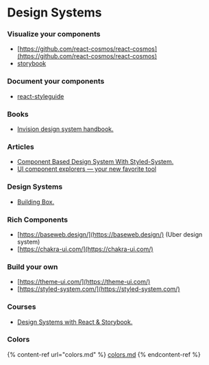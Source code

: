 # Design Systems

### Visualize your components

* [https://github.com/react-cosmos/react-cosmos](https://github.com/react-cosmos/react-cosmos)
* [storybook](https://storybook.js.org/)

### Document your components

* [react-styleguide](https://github.com/styleguidist/react-styleguidist)

### Books

* [Invision design system handbook.](https://s3.amazonaws.com/designco-web-assets/uploads/2019/05/InVision\_DesignSystemsHandbook.pdf)

### Articles

* [Component Based Design System With Styled-System.](https://varun.ca/styled-system/)
* [UI component explorers — your new favorite tool](https://www.chromatic.com/blog/ui-component-explorers---your-new-favorite-tool/)

### Design Systems

* [Building Box.](https://www.figma.com/community/file/1048327171347943164)

### Rich Components

* [https://baseweb.design/](https://baseweb.design/) (Uber design system)
* [https://chakra-ui.com/](https://chakra-ui.com/)

### Build your own

* [https://theme-ui.com/](https://theme-ui.com/)
* [https://styled-system.com/](https://styled-system.com/)

### Courses

* [Design Systems with React & Storybook.](https://frontendmasters.com/courses/design-systems/)

### Colors

{% content-ref url="colors.md" %}
[colors.md](colors.md)
{% endcontent-ref %}
